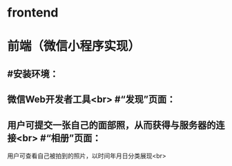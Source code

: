 # frontend
前端（微信小程序实现）
===
#安装环境：<br>
---
微信Web开发者工具\<br>
#“发现”页面：<br>
---
用户可提交一张自己的面部照，从而获得与服务器的连接\<br>
#“相册”页面：<br>
---
用户可查看自己被拍到的照片，以时间年月日分类展现\<br>
